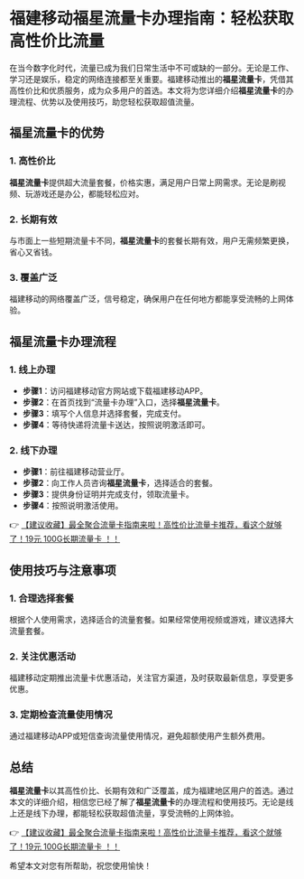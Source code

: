 # 福建移动福星流量卡办理指南：轻松获取高性价比流量

在当今数字化时代，流量已成为我们日常生活中不可或缺的一部分。无论是工作、学习还是娱乐，稳定的网络连接都至关重要。福建移动推出的**福星流量卡**，凭借其高性价比和优质服务，成为众多用户的首选。本文将为您详细介绍**福星流量卡**的办理流程、优势以及使用技巧，助您轻松获取超值流量。

## 福星流量卡的优势

### 1. 高性价比
**福星流量卡**提供超大流量套餐，价格实惠，满足用户日常上网需求。无论是刷视频、玩游戏还是办公，都能轻松应对。

### 2. 长期有效
与市面上一些短期流量卡不同，**福星流量卡**的套餐长期有效，用户无需频繁更换，省心又省钱。

### 3. 覆盖广泛
福建移动的网络覆盖广泛，信号稳定，确保用户在任何地方都能享受流畅的上网体验。

## 福星流量卡办理流程

### 1. 线上办理
- **步骤1**：访问福建移动官方网站或下载福建移动APP。
- **步骤2**：在首页找到“流量卡办理”入口，选择**福星流量卡**。
- **步骤3**：填写个人信息并选择套餐，完成支付。
- **步骤4**：等待快递将流量卡送达，按照说明激活即可。

### 2. 线下办理
- **步骤1**：前往福建移动营业厅。
- **步骤2**：向工作人员咨询**福星流量卡**，选择适合的套餐。
- **步骤3**：提供身份证明并完成支付，领取流量卡。
- **步骤4**：按照说明激活使用。

👉 [【建议收藏】最全聚合流量卡指南来啦！高性价比流量卡推荐，看这个就够了！19元 100G长期流量卡 ！！](https://bit.ly/Liuliangka)

## 使用技巧与注意事项

### 1. 合理选择套餐
根据个人使用需求，选择适合的流量套餐。如果经常使用视频或游戏，建议选择大流量套餐。

### 2. 关注优惠活动
福建移动定期推出流量卡优惠活动，关注官方渠道，及时获取最新信息，享受更多优惠。

### 3. 定期检查流量使用情况
通过福建移动APP或短信查询流量使用情况，避免超额使用产生额外费用。

## 总结

**福星流量卡**以其高性价比、长期有效和广泛覆盖，成为福建地区用户的首选。通过本文的详细介绍，相信您已经了解了**福星流量卡**的办理流程和使用技巧。无论是线上还是线下办理，都能轻松获取超值流量，享受流畅的上网体验。

👉 [【建议收藏】最全聚合流量卡指南来啦！高性价比流量卡推荐，看这个就够了！19元 100G长期流量卡 ！！](https://bit.ly/Liuliangka)

希望本文对您有所帮助，祝您使用愉快！